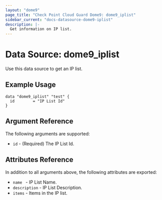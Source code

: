 ```yaml
---
layout: "dome9"
page_title: "Check Point Cloud Guard Dome9: dome9_iplist"
sidebar_current: "docs-datasource-dome9-iplist"
description: |-
  Get information on IP list.
---
```


# Data Source: dome9_iplist

Use this data source to get an IP list.

## Example Usage

```hcl
data "dome9_iplist" "test" {
  id        = "IP List Id"
}

```

## Argument Reference

The following arguments are supported:

* `id` - (Required) The IP List Id.

## Attributes Reference

In addition to all arguments above, the following attributes are exported:

* `name	` - IP List Name.
* `description` - IP List Description.
* `items` - Items in the IP list.
